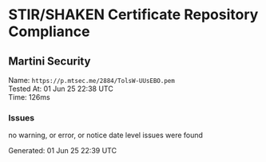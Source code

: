 # STIR/SHAKEN Certificate Repository Compliance

## Martini Security

Name: `https://p.mtsec.me/2884/TolsW-UUsEBO.pem`\
Tested At: 01 Jun 25 22:38 UTC\
Time: 126ms

### Issues

no warning, or error, or notice date level issues were found

Generated: 01 Jun 25 22:39 UTC